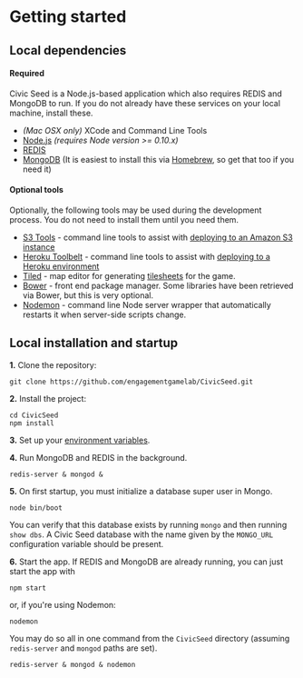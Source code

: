 # Getting started

## Local dependencies

#### Required

Civic Seed is a Node.js-based application which also requires REDIS and MongoDB to run. If you do not already have these services on your local machine, install these.

  * _(Mac OSX only)_ XCode and Command Line Tools
  * [Node.js](http://nodejs.org/) _(requires Node version >= 0.10.x)_
  * [REDIS](http://redis.io/)
  * [MongoDB](http://www.mongodb.org/) (It is easiest to install this via [Homebrew](http://brew.sh/), so get that too if you need it)

#### Optional tools

Optionally, the following tools may be used during the development process. You do not need to install them until you need them.
  * [S3 Tools](http://s3tools.org/s3cmd) - command line tools to assist with [deploying to an Amazon S3 instance](https://github.com/engagementgamelab/CivicSeed/blob/master/doc/amazon-s3-production-environment.md)
  * [Heroku Toolbelt](https://toolbelt.heroku.com/) - command line tools to assist with [deploying to a Heroku environment](https://github.com/engagementgamelab/CivicSeed/blob/master/doc/heroku-environment.md)
  * [Tiled](http://www.mapeditor.org/) - map editor for generating [tilesheets](https://github.com/engagementgamelab/CivicSeed/blob/master/doc/tilesheets.md) for the game.
  * [Bower](http://bower.io/) - front end package manager. Some libraries have been retrieved via Bower, but this is very optional.
  * [Nodemon](http://nodemon.io/) - command line Node server wrapper that automatically restarts it when server-side scripts change.


## Local installation and startup

**1.** Clone the repository:

```
git clone https://github.com/engagementgamelab/CivicSeed.git
```

**2.** Install the project:

```
cd CivicSeed
npm install
```

**3.** Set up your [environment variables](configuration.md).

**4.** Run MongoDB and REDIS in the background.

```
redis-server & mongod &
```

**5.** On first startup, you must initialize a database super user in Mongo.

```
node bin/boot
```

You can verify that this database exists by running `mongo` and then running `show dbs`. A Civic Seed database with the name given by the `MONGO_URL` configuration variable should be present.

**6.** Start the app. If REDIS and MongoDB are already running, you can just start the app with

```
npm start
```
or, if you're using Nodemon:

```
nodemon
```

You may do so all in one command from the `CivicSeed` directory (assuming `redis-server` and `mongod` paths are set).

```
redis-server & mongod & nodemon
```

